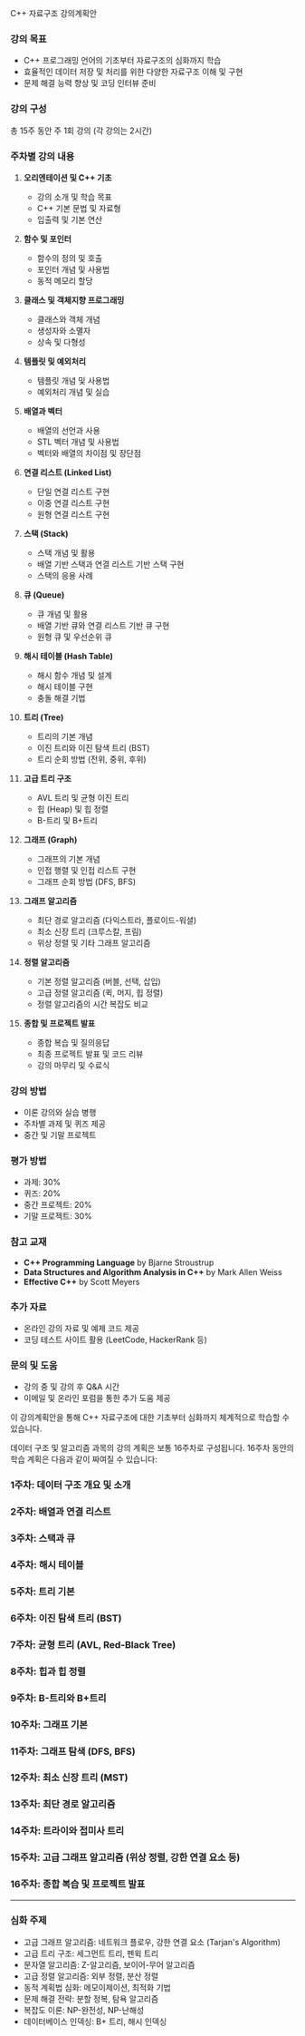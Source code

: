 C++ 자료구조 강의계획안

### 강의 목표
- C++ 프로그래밍 언어의 기초부터 자료구조의 심화까지 학습
- 효율적인 데이터 저장 및 처리를 위한 다양한 자료구조 이해 및 구현
- 문제 해결 능력 향상 및 코딩 인터뷰 준비

### 강의 구성
총 15주 동안 주 1회 강의 (각 강의는 2시간)

### 주차별 강의 내용

1. **오리엔테이션 및 C++ 기초**
   - 강의 소개 및 학습 목표
   - C++ 기본 문법 및 자료형
   - 입출력 및 기본 연산

2. **함수 및 포인터**
   - 함수의 정의 및 호출
   - 포인터 개념 및 사용법
   - 동적 메모리 할당

3. **클래스 및 객체지향 프로그래밍**
   - 클래스와 객체 개념
   - 생성자와 소멸자
   - 상속 및 다형성

4. **템플릿 및 예외처리**
   - 템플릿 개념 및 사용법
   - 예외처리 개념 및 실습

5. **배열과 벡터**
   - 배열의 선언과 사용
   - STL 벡터 개념 및 사용법
   - 벡터와 배열의 차이점 및 장단점

6. **연결 리스트 (Linked List)**
   - 단일 연결 리스트 구현
   - 이중 연결 리스트 구현
   - 원형 연결 리스트 구현

7. **스택 (Stack)**
   - 스택 개념 및 활용
   - 배열 기반 스택과 연결 리스트 기반 스택 구현
   - 스택의 응용 사례

8. **큐 (Queue)**
   - 큐 개념 및 활용
   - 배열 기반 큐와 연결 리스트 기반 큐 구현
   - 원형 큐 및 우선순위 큐

9. **해시 테이블 (Hash Table)**
   - 해시 함수 개념 및 설계
   - 해시 테이블 구현
   - 충돌 해결 기법

10. **트리 (Tree)**
    - 트리의 기본 개념
    - 이진 트리와 이진 탐색 트리 (BST)
    - 트리 순회 방법 (전위, 중위, 후위)

11. **고급 트리 구조**
    - AVL 트리 및 균형 이진 트리
    - 힙 (Heap) 및 힙 정렬
    - B-트리 및 B+트리

12. **그래프 (Graph)**
    - 그래프의 기본 개념
    - 인접 행렬 및 인접 리스트 구현
    - 그래프 순회 방법 (DFS, BFS)

13. **그래프 알고리즘**
    - 최단 경로 알고리즘 (다익스트라, 플로이드-워셜)
    - 최소 신장 트리 (크루스칼, 프림)
    - 위상 정렬 및 기타 그래프 알고리즘

14. **정렬 알고리즘**
    - 기본 정렬 알고리즘 (버블, 선택, 삽입)
    - 고급 정렬 알고리즘 (퀵, 머지, 힙 정렬)
    - 정렬 알고리즘의 시간 복잡도 비교

15. **종합 및 프로젝트 발표**
    - 종합 복습 및 질의응답
    - 최종 프로젝트 발표 및 코드 리뷰
    - 강의 마무리 및 수료식

### 강의 방법
- 이론 강의와 실습 병행
- 주차별 과제 및 퀴즈 제공
- 중간 및 기말 프로젝트

### 평가 방법
- 과제: 30%
- 퀴즈: 20%
- 중간 프로젝트: 20%
- 기말 프로젝트: 30%

### 참고 교재
- **C++ Programming Language** by Bjarne Stroustrup
- **Data Structures and Algorithm Analysis in C++** by Mark Allen Weiss
- **Effective C++** by Scott Meyers

### 추가 자료
- 온라인 강의 자료 및 예제 코드 제공
- 코딩 테스트 사이트 활용 (LeetCode, HackerRank 등)

### 문의 및 도움
- 강의 중 및 강의 후 Q&A 시간
- 이메일 및 온라인 포럼을 통한 추가 도움 제공

이 강의계획안을 통해 C++ 자료구조에 대한 기초부터 심화까지 체계적으로 학습할 수 있습니다.


데이터 구조 및 알고리즘 과목의 강의 계획은 보통 16주차로 구성됩니다. 16주차 동안의 학습 계획은 다음과 같이 짜여질 수 있습니다:

### 1주차: 데이터 구조 개요 및 소개
### 2주차: 배열과 연결 리스트
### 3주차: 스택과 큐
### 4주차: 해시 테이블
### 5주차: 트리 기본
### 6주차: 이진 탐색 트리 (BST)
### 7주차: 균형 트리 (AVL, Red-Black Tree)
### 8주차: 힙과 힙 정렬
### 9주차: B-트리와 B+트리
### 10주차: 그래프 기본
### 11주차: 그래프 탐색 (DFS, BFS)
### 12주차: 최소 신장 트리 (MST)
### 13주차: 최단 경로 알고리즘
### 14주차: 트라이와 접미사 트리
### 15주차: 고급 그래프 알고리즘 (위상 정렬, 강한 연결 요소 등)
### 16주차: 종합 복습 및 프로젝트 발표

---

### 심화 주제

- 고급 그래프 알고리즘: 네트워크 플로우, 강한 연결 요소 (Tarjan's Algorithm)
- 고급 트리 구조: 세그먼트 트리, 펜윅 트리
- 문자열 알고리즘: Z-알고리즘, 보이어-무어 알고리즘
- 고급 정렬 알고리즘: 외부 정렬, 분산 정렬
- 동적 계획법 심화: 메모이제이션, 최적화 기법
- 문제 해결 전략: 분할 정복, 탐욕 알고리즘
- 복잡도 이론: NP-완전성, NP-난해성
- 데이터베이스 인덱싱: B+ 트리, 해시 인덱싱